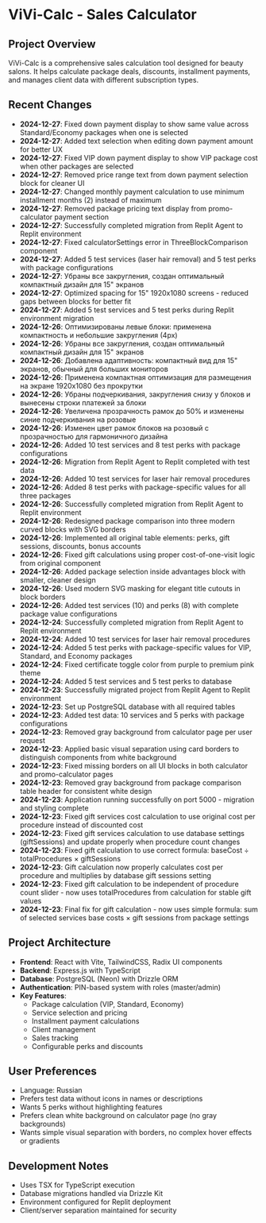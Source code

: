 # ViVi-Calc - Sales Calculator

## Project Overview
ViVi-Calc is a comprehensive sales calculation tool designed for beauty salons. It helps calculate package deals, discounts, installment payments, and manages client data with different subscription types.

## Recent Changes
- **2024-12-27**: Fixed down payment display to show same value across Standard/Economy packages when one is selected
- **2024-12-27**: Added text selection when editing down payment amount for better UX
- **2024-12-27**: Fixed VIP down payment display to show VIP package cost when other packages are selected
- **2024-12-27**: Removed price range text from down payment selection block for cleaner UI
- **2024-12-27**: Changed monthly payment calculation to use minimum installment months (2) instead of maximum
- **2024-12-27**: Removed package pricing text display from promo-calculator payment section
- **2024-12-27**: Successfully completed migration from Replit Agent to Replit environment
- **2024-12-27**: Fixed calculatorSettings error in ThreeBlockComparison component 
- **2024-12-27**: Added 5 test services (laser hair removal) and 5 test perks with package configurations
- **2024-12-27**: Убраны все закругления, создан оптимальный компактный дизайн для 15" экранов
- **2024-12-27**: Optimized spacing for 15" 1920x1080 screens - reduced gaps between blocks for better fit
- **2024-12-27**: Added 5 test services and 5 test perks during Replit environment migration
- **2024-12-26**: Оптимизированы левые блоки: применена компактность и небольшие закругления (4px)
- **2024-12-26**: Убраны все закругления, создан оптимальный компактный дизайн для 15" экранов
- **2024-12-26**: Добавлена адаптивность: компактный вид для 15" экранов, обычный для больших мониторов
- **2024-12-26**: Применена компактная оптимизация для размещения на экране 1920x1080 без прокрутки
- **2024-12-26**: Убраны подчеркивания, закругления снизу у блоков и вынесены строки платежей за блоки
- **2024-12-26**: Увеличена прозрачность рамок до 50% и изменены синие подчеркивания на розовые
- **2024-12-26**: Изменен цвет рамок блоков на розовый с прозрачностью для гармоничного дизайна
- **2024-12-26**: Added 10 test services and 8 test perks with package configurations
- **2024-12-26**: Migration from Replit Agent to Replit completed with test data
- **2024-12-26**: Added 10 test services for laser hair removal procedures
- **2024-12-26**: Added 8 test perks with package-specific values for all three packages
- **2024-12-26**: Successfully completed migration from Replit Agent to Replit environment
- **2024-12-26**: Redesigned package comparison into three modern curved blocks with SVG borders
- **2024-12-26**: Implemented all original table elements: perks, gift sessions, discounts, bonus accounts
- **2024-12-26**: Fixed gift calculations using proper cost-of-one-visit logic from original component
- **2024-12-26**: Added package selection inside advantages block with smaller, cleaner design
- **2024-12-26**: Used modern SVG masking for elegant title cutouts in block borders
- **2024-12-26**: Added test services (10) and perks (8) with complete package value configurations
- **2024-12-24**: Successfully completed migration from Replit Agent to Replit environment
- **2024-12-24**: Added 10 test services for laser hair removal procedures
- **2024-12-24**: Added 5 test perks with package-specific values for VIP, Standard, and Economy packages
- **2024-12-24**: Fixed certificate toggle color from purple to premium pink theme
- **2024-12-24**: Added 5 test services and 5 test perks to database
- **2024-12-23**: Successfully migrated project from Replit Agent to Replit environment
- **2024-12-23**: Set up PostgreSQL database with all required tables
- **2024-12-23**: Added test data: 10 services and 5 perks with package configurations
- **2024-12-23**: Removed gray background from calculator page per user request
- **2024-12-23**: Applied basic visual separation using card borders to distinguish components from white background
- **2024-12-23**: Fixed missing borders on all UI blocks in both calculator and promo-calculator pages
- **2024-12-23**: Removed gray background from package comparison table header for consistent white design
- **2024-12-23**: Application running successfully on port 5000 - migration and styling complete
- **2024-12-23**: Fixed gift services cost calculation to use original cost per procedure instead of discounted cost
- **2024-12-23**: Fixed gift services calculation to use database settings (giftSessions) and update properly when procedure count changes
- **2024-12-23**: Fixed gift calculation to use correct formula: baseCost ÷ totalProcedures × giftSessions
- **2024-12-23**: Gift calculation now properly calculates cost per procedure and multiplies by database gift sessions setting
- **2024-12-23**: Fixed gift calculation to be independent of procedure count slider - now uses totalProcedures from calculation for stable gift values
- **2024-12-23**: Final fix for gift calculation - now uses simple formula: sum of selected services base costs × gift sessions from package settings

## Project Architecture
- **Frontend**: React with Vite, TailwindCSS, Radix UI components
- **Backend**: Express.js with TypeScript
- **Database**: PostgreSQL (Neon) with Drizzle ORM
- **Authentication**: PIN-based system with roles (master/admin)
- **Key Features**:
  - Package calculation (VIP, Standard, Economy)
  - Service selection and pricing
  - Installment payment calculations
  - Client management
  - Sales tracking
  - Configurable perks and discounts

## User Preferences
- Language: Russian
- Prefers test data without icons in names or descriptions
- Wants 5 perks without highlighting features
- Prefers clean white background on calculator page (no gray backgrounds)
- Wants simple visual separation with borders, no complex hover effects or gradients

## Development Notes
- Uses TSX for TypeScript execution
- Database migrations handled via Drizzle Kit
- Environment configured for Replit deployment
- Client/server separation maintained for security
